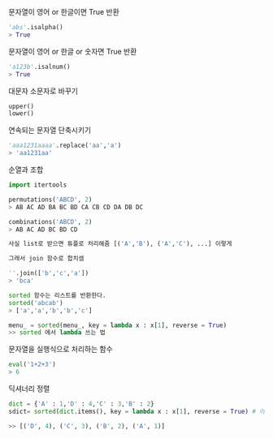 문자열이 영어 or  한글이면 True 반환

```python
'abs'.isalpha()
> True
```

문자열이 영어 or 한글 or 숫자면 True 반환

```python
'a123b'.isalnum()
> True
```

대문자 소문자로 바꾸기

```python
upper()
lower()
```

연속되는 문자열 단축시키기

```python
'aaa1231aaaa'.replace('aa','a')
> 'aa1231aa'
```

순열과 조합

```python
import itertools

permutations('ABCD', 2)
> AB AC AD BA BC BD CA CB CD DA DB DC

combinations('ABCD', 2)
> AB AC AD BC BD CD

사실 list로 받으면 튜플로 처리해줌 [('A','B'), ('A','C'), ...] 이렇게 

그래서 join 함수로 합치셈
```

```python
''.join(['b','c','a'])
> 'bca'

sorted 함수는 리스트를 반환한다.
sorted('abcab')
> ['a','a','b','b','c']

menu_ = sorted(menu_, key = lambda x : x[1], reverse = True)
>> sorted 에서 lambda 쓰는 법
```

문자열을 실행식으로 처리하는 함수

```python
eval('1+2+3')
> 6
```

딕셔너리 정렬

```python
dict = {'A' : 1,'D' : 4,'C' : 3,'B' : 2}
sdict= sorted(dict.items(), key = lambda x : x[1], reverse = True) # 아이템 순으로 정렬하고 싶을 때

>> [('D', 4), ('C', 3), ('B', 2), ('A', 1)]
```

